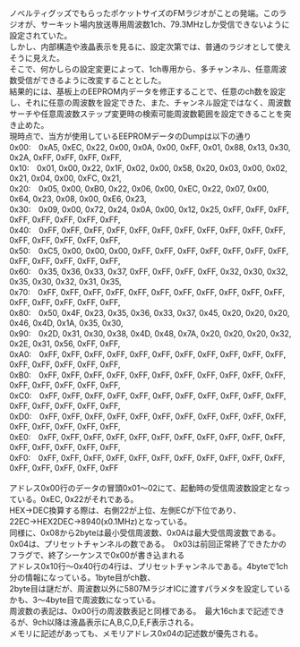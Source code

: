 ノベルティグッズでもらったポケットサイズのFMラジオがことの発端。このラジオが、サーキット場内放送専用周波数1ch、79.3MHzしか受信できないように設定されていた。<BR>
しかし、内部構造や液晶表示を見るに、設定次第では、普通のラジオとして使えそうに見えた。<BR>
そこで、何かしらの設定変更によって、1ch専用から、多チャンネル、任意周波数受信ができるように改変することとした。<BR>
結果的には、基板上のEEPROM内データを修正することで、任意のch数を設定し、それに任意の周波数を設定できた、また、チャンネル設定ではなく、周波数サーチや任意周波数ステップ変更時の検索可能周波数範囲を設定できることを突き止めた。<BR>
現時点で、当方が使用しているEEPROMデータのDumpは以下の通り<BR>
  0x00:　0xA5, 0xEC, 0x22, 0x00, 0x0A, 0x00, 0xFF, 0x01, 0x88, 0x13, 0x30, 0x2A, 0xFF, 0xFF, 0xFF, 0xFF,<BR>
  0x10:　0x01, 0x00, 0x22, 0x1F, 0x02, 0x00, 0x58, 0x20, 0x03, 0x00, 0x02, 0x21, 0x04, 0x00, 0xFC, 0x21,<BR>
  0x20:　0x05, 0x00, 0xB0, 0x22, 0x06, 0x00, 0xEC, 0x22, 0x07, 0x00, 0x64, 0x23, 0x08, 0x00, 0xE6, 0x23,<BR>
  0x30:　0x09, 0x00, 0x72, 0x24, 0x0A, 0x00, 0x12, 0x25, 0xFF, 0xFF, 0xFF, 0xFF, 0xFF, 0xFF, 0xFF, 0xFF,<BR>
  0x40:　0xFF, 0xFF, 0xFF, 0xFF, 0xFF, 0xFF, 0xFF, 0xFF, 0xFF, 0xFF, 0xFF, 0xFF, 0xFF, 0xFF, 0xFF, 0xFF,<BR>
  0x50:　0xC5, 0x00, 0x00, 0x00, 0xFF, 0xFF, 0xFF, 0xFF, 0xFF, 0xFF, 0xFF, 0xFF, 0xFF, 0xFF, 0xFF, 0xFF,<BR>
  0x60:　0x35, 0x36, 0x33, 0x37, 0xFF, 0xFF, 0xFF, 0xFF, 0x32, 0x30, 0x32, 0x35, 0x30, 0x32, 0x31, 0x35,<BR>
  0x70:　0xFF, 0xFF, 0xFF, 0xFF, 0xFF, 0xFF, 0xFF, 0xFF, 0xFF, 0xFF, 0xFF, 0xFF, 0xFF, 0xFF, 0xFF, 0xFF,<BR>
  0x80:　0x50, 0x4F, 0x23, 0x35, 0x36, 0x33, 0x37, 0x45, 0x20, 0x20, 0x20, 0x46, 0x4D, 0x1A, 0x35, 0x30,<BR>
  0x90:　0x2D, 0x31, 0x30, 0x38, 0x4D, 0x48, 0x7A, 0x20, 0x20, 0x20, 0x32, 0x2E, 0x31, 0x56, 0xFF, 0xFF,<BR>
  0xA0:　0xFF, 0xFF, 0xFF, 0xFF, 0xFF, 0xFF, 0xFF, 0xFF, 0xFF, 0xFF, 0xFF, 0xFF, 0xFF, 0xFF, 0xFF, 0xFF,<BR>
  0xB0:　0xFF, 0xFF, 0xFF, 0xFF, 0xFF, 0xFF, 0xFF, 0xFF, 0xFF, 0xFF, 0xFF, 0xFF, 0xFF, 0xFF, 0xFF, 0xFF,<BR>
  0xC0:　0xFF, 0xFF, 0xFF, 0xFF, 0xFF, 0xFF, 0xFF, 0xFF, 0xFF, 0xFF, 0xFF, 0xFF, 0xFF, 0xFF, 0xFF, 0xFF,<BR>
  0xD0:　0xFF, 0xFF, 0xFF, 0xFF, 0xFF, 0xFF, 0xFF, 0xFF, 0xFF, 0xFF, 0xFF, 0xFF, 0xFF, 0xFF, 0xFF, 0xFF,<BR>
  0xE0:　0xFF, 0xFF, 0xFF, 0xFF, 0xFF, 0xFF, 0xFF, 0xFF, 0xFF, 0xFF, 0xFF, 0xFF, 0xFF, 0xFF, 0xFF, 0xFF,<BR>
  0xF0:　0xFF, 0xFF, 0xFF, 0xFF, 0xFF, 0xFF, 0xFF, 0xFF, 0xFF, 0xFF, 0xFF, 0xFF, 0xFF, 0xFF, 0xFF, 0xFF<BR>
<BR>
アドレス0x00行のデータの冒頭0x01～02にて、起動時の受信周波数設定となっている。0xEC, 0x22がそれである。<BR>
HEX→DEC換算する際は、右側22が上位、左側ECが下位であり、22EC→HEX2DEC→8940(x0.1MHz)となっている。<BR>
同様に、0x08から2byteは最小受信周波数、0x0Aは最大受信周波数である。<BR>
0x04は、プリセットチャンネルの数である。　0x03は前回正常終了できたかのフラグで、終了シーケンスで0x00が書き込まれる<BR>
アドレス0x10行～0x40行の4行は、プリセットチャンネルである。4byteで1ch分の情報になっている。1byte目がch数、<BR>
2byte目は謎だが、周波数以外に5807MラジオICに渡すパラメタを設定しているかも、3～4byte目で周波数になっている。<BR>
周波数の表記は、0x00行の周波数表記と同様である。　最大16chまで記述できるが、9ch以降は液晶表示にA,B,C,D,E,F表示される。<BR>
メモリに記述があっても、メモリアドレス0x04の記述数が優先される。<BR>

